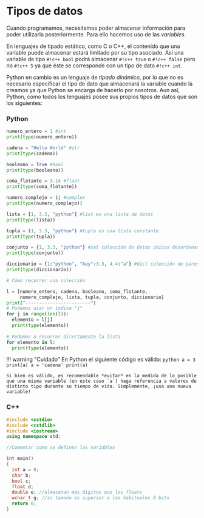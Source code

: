 # Tipos de datos

Cuando programamos, necesitamos poder almacenar información para poder utilizarla posteriormente. Para ello hacemos uso de las *variables*.

En lenguajes de tipado estático, como C o C++, el contenido que una variable puede almacenar estará limitado por su tipo asociado. Así una variable de tipo `#!c++ bool` podrá almacenar `#!c++ true` o `#!c++ false` pero no `#!c++ 5` ya que éste se corresponde con un tipo de dato `#!c++ int`.

Python en cambio es un lenguaje de *tipado dinámico*, por lo que no es necesario especificar el tipo de dato que almacenará la variable cuando la creamos ya que Python se encarga de hacerlo por nosotros. Aun así, Python, como todos los lenguajes posee sus propios tipos de datos que son los siguientes:

### Python

```python
numero_entero = 1 #int
print(type(numero_entero))

cadena = "Hello World" #str
print(type(cadena))

booleano = True #bool
print(type(booleano))

coma_flotante = 3.14 #float
print(type(coma_flotante))

numero_complejo = 1j #complex
print(type(numero_complejo))

lista = [1, 3.3, "python"] #list es una lista de datos
print(type(lista))

tupla = (1, 3.3, "python") #tuple es una lista constante
print(type(tupla))

conjunto = {1, 3.3, "python"} #set colección de datos únicos desordenada
print(type(conjunto))

diccionario = {1:"python", "key":3.3, 4.4:"a"} #dict colección de pares clave-valor, también denominado "tabla hash"
print(type(diccionario))

# Cómo recorrer una colección

l = [numero_entero, cadena, booleano, coma_flotante,
     numero_complejo, lista, tupla, conjunto, diccionario]
print("------------------------")
# Podemos usar un índice "j"
for j in range(len(l)):
  elemento = l[j]
  print(type(elemento))
  
# Podemos o recorrer directamente la lista
for elemento in l:
  print(type(elemento))
```

!!! warning "Cuidado"
    En Python el siguiente código es válido:
    ```python
    a = 3
    print(a)
    a = 'cadena'
    print(a)
    ```
    
    Si bien es válido, es recomendable *evitar* en la medida de lo posible que una misma variable (en este caso `a`) haga referencia a valores de distinto tipo durante su tiempo de vida. Simplemente, ¡usa una nueva variable!
    

### C++

```cpp
#include <cstdio>
#include <cstdlib>
#include <iostream>
using namespace std;

//Comentar como se definen las variables

int main()
{
  int a = 0;
  char b;
  bool c;
  float d;
  double e; //almacenan más digitos que los floats
  wchar_t g; //su tamaño es superior a los habituales 8 bits
  return 0;
}
```

